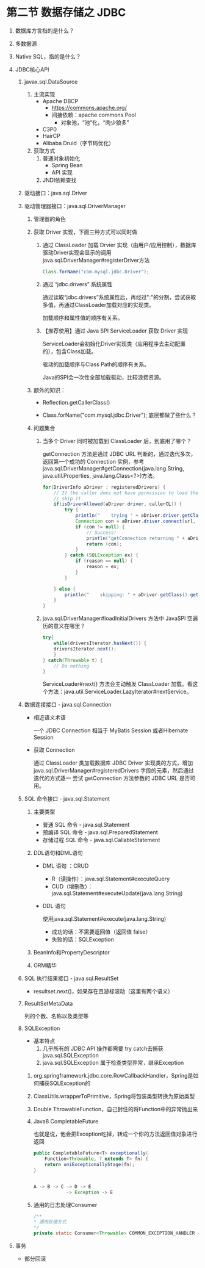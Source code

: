 # 第二节 数据存储之 JDBC

1. 数据库方言指的是什么？

2. 多数据源

3. Native SQL，指的是什么？

4. JDBC核心API

   1. javax.sql.DataSource

      1. 主流实现
         * Apache DBCP
           * https://commons.apache.org/
           * 间接依赖：apache commons Pool
             * 对象池，“池”化，“肉少狼多”
         * C3P0
         * HairCP
         * Alibaba Druid（字节码优化）
      2. 获取方式
         1. 普通对象初始化
            * Spring Bean
            * API 实现
         2. JNDI依赖查找

   2. 驱动接口：java.sql.Driver

   3. 驱动管理器接口：java.sql.DriverManager

      1. 管理器的角色

      2. 获取 Driver 实现，下面三种方式可以同时做

         1. 通过 ClassLoader 加载 Drvier 实现（由用户/应用控制），数据库驱动Driver实现会显示的调用java.sql.DriverManager#registerDriver方法

            ```java
            Class.forName("com.mysql.jdbc.Driver");
            ```

         2. 通过 “jdbc.drivers” 系统属性

            通过读取“jdbc.drivers”系统属性后，再经过":"的分割，尝试获取多值，再通过ClassLoader加载对应的实现类。

            加载顺序和属性值的顺序有关系。

         3. 【推荐使用】通过 Java SPI ServiceLoader 获取 Driver 实现
         
            ServiceLoader会初始化Driver实现类（应用程序去主动配置的），包含Class加载。
            
            驱动的加载顺序与Class Path的顺序有关系。
            
            Java的SPI会一次性全部加载驱动，比较浪费资源。

      3. 额外的知识：

         * Reflection.getCallerClass()

         * Class.forName("com.mysql.jdbc.Driver"); 底层都做了些什么？

      4. 问题集合

         1. 当多个 Driver 同时被加载到 ClassLoader 后，到底用了哪个？

            getConnection 方法是通过 JDBC URL 判断的，通过迭代多次，返回第一个成功的 Connection 实例，参考java.sql.DriverManager#getConnection(java.lang.String, java.util.Properties, java.lang.Class<?>)方法。

            ```java
            for(DriverInfo aDriver : registeredDrivers) {
                // If the caller does not have permission to load the driver then
                // skip it.
                if(isDriverAllowed(aDriver.driver, callerCL)) {
                    try {
                        println("    trying " + aDriver.driver.getClass().getName());
                        Connection con = aDriver.driver.connect(url, info);
                        if (con != null) {
                            // Success!
                            println("getConnection returning " + aDriver.driver.getClass().getName());
                            return (con);
                        }
                    } catch (SQLException ex) {
                        if (reason == null) {
                            reason = ex;
                        }
                    }
            
                } else {
                    println("    skipping: " + aDriver.getClass().getName());
                }
            }
            ```

         2. java.sql.DriverManager#loadInitialDrivers 方法中 JavaSPI 空遍历的意义在哪里？

            ```java
            try{
            	while(driversIterator.hasNext()) {
            	driversIterator.next();
            	}
            } catch(Throwable t) {
            	// Do nothing
            }
            ```

            ServiceLoader#next() 方法会主动触发 ClassLoader 加载。看这个方法：java.util.ServiceLoader.LazyIterator#nextService。

   4. 数据连接接口 - java.sql.Connection

      * 相近语义术语

        一个 JDBC Connection 相当于 MyBatis Session 或者Hibernate Session

      * 获取 Connection

        通过 ClassLoader 类加载数据库 JDBC Driver 实现类的方式，增加 java.sql.DriverManager#registeredDrivers 字段的元素，然后通过迭代的方式逐一 尝试 getConnection 方法参数的 JDBC URL 是否可用。

   5. SQL 命令接口 - java.sql.Statement

      1. 主要类型

         * 普通 SQL 命令 - java.sql.Statement
         * 预编译 SQL 命令 - java.sql.PreparedStatement
         * 存储过程 SQL 命令 - java.sql.CallableStatement

      2. DDL语句和DML语句

         * DML 语句 ：CRUD

           * R（读操作）：java.sql.Statement#executeQuery
           * CUD（增删改）：java.sql.Statement#executeUpdate(java.lang.String)

         * DDL 语句

           使用java.sql.Statement#execute(java.lang.String)

           * 成功的话：不需要返回值（返回值 false）
           * 失败的话：SQLException

      3. BeanInfo和PropertyDescriptor

      4. ORM精华

   6. SQL 执行结果接口 - java.sql.ResultSet

      * resultset.next()，如果存在且游标滚动（这里有两个语义）

   7. ResultSetMetaData

      列的个数、名称以及类型等

   8. SQLException

      * 基本特点
        1. 几乎所有的 JDBC API 操作都需要 try catch去捕获java.sql.SQLException
        2. java.sql.SQLException 属于检查类型异常，继承Exception

      1. org.springframework.jdbc.core.RowCallbackHandler，Spring是如何捕获SQLException的

      2. ClassUtils.wrapperToPrimitive，Spring将包装类型转换为原始类型

      3. Double ThrowableFunction，自己封住的将Function中的异常抛出来

      4. Java8 CompletableFuture 

         也就是说，他会把Exception吃掉，转成一个你的方法返回值对象进行返回

         ```java
         public CompletableFuture<T> exceptionally(
             Function<Throwable, ? extends T> fn) {
             return uniExceptionallyStage(fn);
         }
         
         
         A -> B -> C -> D -> E
                     -> Exception -> E
         ```

      5. 通用的日志处理Consumer

         ```java
         /**
         * 通用处理方式
         */
         private static Consumer<Throwable> COMMON_EXCEPTION_HANDLER = e -> logger.log(Level.SEVERE, e.getMessage());
         ```

5. 事务

   * 部分回滚

